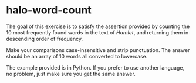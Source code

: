 # halo-word-count

The goal of this exercise is to satisfy the assertion provided by counting the 10 most frequently found words in the text of *Hamlet*, and returning them in descending order of frequency.

Make your comparisons case-insensitive and strip punctuation.  The answer should be an array of 10 words all converted to lowercase.

The example provided is in Python. If you prefer to use another language, no problem, just make sure you get the same answer.
